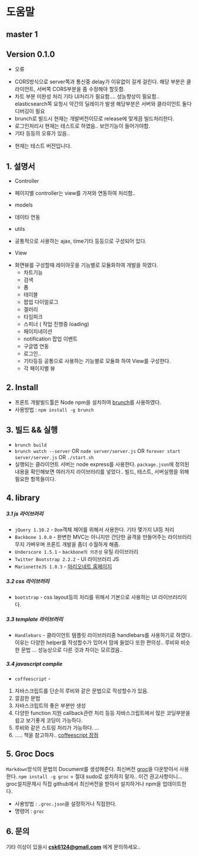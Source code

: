 # **도움말**

master 1
----
## Version 0.1.0 
* 오류 
 - CORS방식으로 server쪽과 통신중 delay가 이유없이 길게 걸린다. 해당 부분은 클라이언트, 서버쪽 CORS부분을 좀 수정해야 할듯함.
 - 차트 부분 미완성 처리 기타 UI처리가 필요함....  성능향상이 필요함.. elasticsearch쪽 요청시 약간의 딜레이가 발생 해당부분은 서버와 클라이언트 둘다 디버깅이 필요
 - brunch로 빌드시 현재는 개발버전이므로 release에 맞게끔 빌드처리한다. 
 - 로그인처리시 현재는 테스트로 하였음..  보안기능이 들어가야함.
 - 기타 등등의 오류가 있음..  

* 현재는 테스트 버전입니다. 


## **1. 설명서**
* Controller
 - 페이지별 controller는 view를 가져와 연동하여 처리함.. 

* models
 - 데이타 연동 

* utils
 - 공통적으로 사용하는 ajax, time기타 등등으로 구성되어 있다.

* View 
 - 화면뷰를 구성할때 레이아웃을 기능별로 모듈화하여 개발을 하였다.
	 - 차트기능
	 - 검색
	 - 폼 
	 - 테이블
	 - 팝업 다이얼로그
	 - 겔러리
	 - 타임피크
	 - 스피너 ( 작업 진행중 loading)
	 - 페이지네이션
	 - notification 팝업 이벤트 
	 - 구글맵 연동 
	 - 로그인.. 
	 - 기타등등 공통으로 사용하는 기능별로 모듈화 하여 View를 구성한다.
	 - 각 페이지별 뷰


##  **2. Install**
* 프론트 개발빌드툴은 Node npm을 설치하여 [brunch](http://en.wikipedia.org/wiki/Brunch)를 사용하였다. 
* 사용방법 : `npm install -g brunch`

## **3. 빌드 && 실행**
* `brunch build`
* `brunch watch --server` OR 
 `node server/server.js` OR 
 `forever start server/server.js` OR
 `./start.sh`
* 실행되는 클라이언트 서버는 node express를 사용한다. 
 `package.json`에 정의된 내용을 확인해보면 여러가지 라이브러리를 넣었다..
 빌드, 테스트, 서버실행을 위해 필요한 항목들이다. 

## **4. library**

##### 3.1 js 라이브러리
* `jQuery 1.10.2` - `Dom`객체 제어를 위해서 사용한다. 기타 몇가지 UI등 처리 
* `Backbone 1.0.0` - 완변한 MVC는 아니지만 간단한 골격을 만들어주는 라이브러리 무지 가벼우며 프론트 개발을 좀더 수월하게 해줌.
* `Underscore 1.5.1` - `backbone의 의존성` 유틸 라이브러리 
* `Twitter Bootstrap 2.2.2` - UI 라이브러리 JS
* `MarionetteJS 1.0.3` - [마리오네트 홈페이지](http://marionettejs.com/)

##### 3.2 css 라이브러리
* `bootstrap` - css layout등의 처리를 위해서 기본으로 사용하는 UI 라이브러리이다. 

##### 3.3 template 라이브러리
* `Handlebars` - 클라이언트 템플릿 라이브러리중 handlebars를 사용하기로 하였다.
이유는 다양한 helper를 작성할수가 있어서 맘에 들었다 또한 편의성..  루비와 비슷한 문법 ... 성능상으로 다른 것과 차이는 모르겠음..


##### 3.4 javascript complie 
* `coffeescript` - 
 1. 자바스크립트를 단순히 루비와 같은 문법으로 작성할수가 있음.
 2. 깔끔한 문법
 3. 자바스크립트의 좋은 부분만 생성
 4. 다양한 function 지원 callback관련 처리 등등 자바스크립트에서 많은 코딩부분을 쉽고 보기좋게 코딩이 가능하다. 
 5. 루비와 같은 스트링 처리가 가능하다. ...
 6. ..... 책을 참고하자.. 
 [coffeescript 장점](http://devthewild.tistory.com/14)



## **5. Groc Docs** 
 `Markdown`방식의 문법의 Document를 생성해준다. 
 최신버전 [groc](https://github.com/nevir/groc)을 다운받아서 사용한다. 
 `npm install -g groc` = 절대 sudo로 설치하지 말자..  이건 권고사항이니...
 groc설치문제시 직접 github에서 최신버전을 받아서 설치하거나 npm을 업데이트한다. 
 
 * 사용방법 : `.groc.json`을 설정하거나 직접한다. 
 * 명령어 : `groc`



## **6. 문의**
기타 이상이 있을시 **csk6124@gmail.com** 에게 문의하세요..


